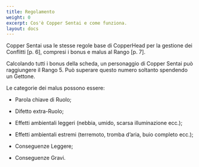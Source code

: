 ```yaml
---
title: Regolamento
weight: 0
excerpt: Cos'è Copper Sentai e come funziona.
layout: docs
---
```

Copper Sentai usa le stesse regole base di CopperHead per la gestione dei Conflitti \[p. 6], compresi i bonus e malus al Rango \[p. 7].

Calcolando tutti i bonus della scheda, un personaggio di Copper Sentai può raggiungere il Rango 5. Può superare questo numero soltanto spendendo un Gettone.

Le categorie dei malus possono essere:

*   Parola chiave di Ruolo;

*   Difetto extra-Ruolo;

*   Effetti ambientali leggeri (nebbia, umido, scarsa illuminazione ecc.);

*   Effetti ambientali estremi (terremoto, tromba d’aria, buio completo ecc.);

*   Conseguenze Leggere;

*   Conseguenze Gravi.

